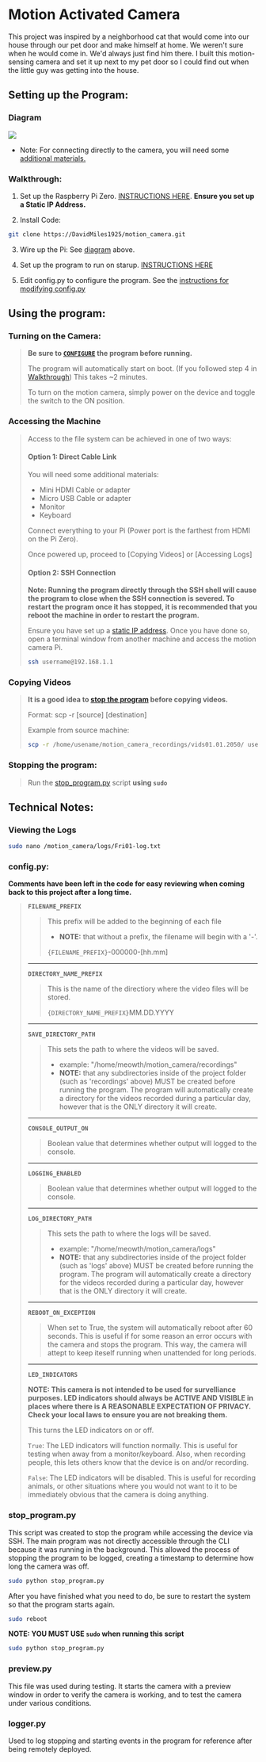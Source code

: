 # Motion Activated Camera

This project was inspired by a neighborhood cat that would come into our house through our pet door and make himself at home. We weren't sure when he would come in. We'd always just find him there. I built this motion-sensing camera and set it up next to my pet door so I could find out when the little guy was getting into the house.

## Setting up the Program:

### Diagram

<img src="./readme/motion_camera_diagram.png">

- Note: For connecting directly to the camera, you will need some [additional materials.](#option-1-direct-cable-link)

### Walkthrough:

1. Set up the Raspberry Pi Zero. [INSTRUCTIONS HERE](https://github.com/DavidMiles1925/pi_zero_setup). **Ensure you set up a Static IP Address.**

2. Install Code:

```bash
git clone https://DavidMiles1925/motion_camera.git
```
3. Wire up the Pi: See [diagram](#diagram) above.

4. Set up the program to run on starup. [INSTRUCTIONS HERE](https://github.com/DavidMiles1925/pi_zero_setup#configure-a-program-to-run-on-startup)

5. Edit config.py to configure the program. See the [instructions for modifying config.py](#configpy)


## Using the program:

### Turning on the Camera:

>
> **Be sure to [`CONFIGURE`](#configpy) the program before running.**
> 
> The program will automatically start on boot. (If you followed step 4 in [Walkthrough](#walkthrough)) This takes ~2 minutes.
> 
> To turn on the motion camera, simply power on the device and toggle the switch to the ON position.
>

### Accessing the Machine

>
> Access to the file system can be achieved in one of two ways:
> 
> #### Option 1: Direct Cable Link
> 
> You will need some additional materials:
> - Mini HDMI Cable or adapter
> - Micro USB Cable or adapter
> - Monitor
> - Keyboard
> 
> Connect everything to your Pi (Power port is the farthest from HDMI on the Pi Zero).
> 
> Once powered up, proceed to [Copying Videos] or [Accessing Logs]
> 
> #### Option 2: SSH Connection
>
>**Note: Running the program directly through the SSH shell will cause the program to close when the SSH connection is severed. To restart the program once it has stopped, it is recommended that you reboot the machine in order to restart the program.**
> 
> Ensure you have set up a [static IP address](https://github.com/DavidMiles1925/pi_zero_setup#configure-static-ip-address). Once you have done so, open a terminal window from another machine and access the motion camera Pi.
> 
> ```bash
> ssh username@192.168.1.1
> ```
> 

### Copying Videos

>
>**It is a good idea to [stop the program](#stop_programpy) before copying videos.**
>
>Format: scp -r [source] [destination]
>
>Example from source machine:
>
>```bash
>scp -r /home/usename/motion_camera_recordings/vids01.01.2050/ user@:/home/copy/here
>```
>

### Stopping the program:
>
>Run the [stop_program.py](#stop_programpy) script **using `sudo`**
>

## Technical Notes:

### Viewing the Logs

```bash
sudo nano /motion_camera/logs/Fri01-log.txt
```

### config.py:

**Comments have been left in the code for easy reviewing when coming back to this project after a long time.**

>
>**`FILENAME_PREFIX`**
>
>>This prefix will be added to the beginning of each file  
>>- **NOTE:** that without a prefix, the filename will begin with a '-'.
>>
>>`{FILENAME_PREFIX}`-000000-[hh.mm]
>
>---
>
>**`DIRECTORY_NAME_PREFIX`**
>
>>This is the name of the directiory where the video files will be stored.
>>
>>`{DIRECTORY_NAME_PREFIX}`MM.DD.YYYY
>
>---
>
>**`SAVE_DIRECTORY_PATH`**
>
>> This sets the path to where the videos will be saved.
>>- example: "/home/meowth/motion_camera/recordings"  
>>- **NOTE:** that any subdirectories inside of the project folder (such as 'recordings' above) MUST be created before running the program. The program will automatically create a directory for the videos recorded during a particular day, however that is the ONLY directory it will create.
>
>---
>
> **`CONSOLE_OUTPUT_ON`**
> 
>> Boolean value that determines whether output will logged to the console.
>
>---
>
> **`LOGGING_ENABLED`**
>
>> Boolean value that determines whether output will logged to the console.
>
>---
>
>**`LOG_DIRECTORY_PATH`**
>
>> This sets the path to where the logs will be saved.
>>- example: "/home/meowth/motion_camera/logs"  
>>- **NOTE:** that any subdirectories inside of the project folder (such as 'logs' above) MUST be created before running the program. The program will automatically create a directory for the videos recorded during a particular day, however that is the ONLY directory it will create.
>
>---
>
>**`REBOOT_ON_EXCEPTION`**
>
>> When set to True, the system will automatically reboot after 60 seconds. This is useful if for some reason an error occurs with the camera and stops the program. This way, the camera will attept to keep iteself running when unattended for long periods.
>
>---
>**`LED_INDICATORS`**
>
> **NOTE: This camera is not intended to be used for survelliance purposes. LED indicators should always be ACTIVE AND VISIBLE in places where there is A REASONABLE EXPECTATION OF PRIVACY. Check your local laws to ensure you are not breaking them.**
>
>This turns the LED indicators on or off.
>
>`True`: The LED indicators will function normally. This is useful for testing when away from a monitor/keyboard. Also, when recording people, this lets others know that the device is on and/or recording.
>
>`False`: The LED indicators will be disabled. This is useful for recording animals, or other situations where you would not want to it to be immediately obvious that the camera is doing anything.
>

### stop_program.py

This script was created to stop the program while accessing the device via SSH. The main program was not directly accessible through the CLI because it was running in the background. This allowed the process of stopping the program to be logged, creating a timestamp to determine how long the camera was off.

```bash
sudo python stop_program.py
```

After you have finished what you need to do, be sure to restart the system so that the program starts again.

```bash
sudo reboot
```

**NOTE: YOU MUST USE `sudo` when running this script**

```bash
sudo python stop_program.py
```

### preview.py

This file was used during testing. It starts the camera with a preview window in order to verify the camera is working, and to test the camera under various conditions.

### logger.py

Used to log stopping and starting events in the program for reference after being remotely deployed.